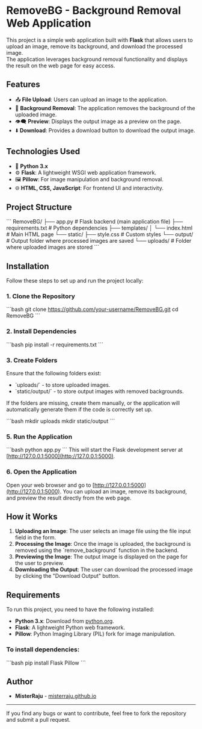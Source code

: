 # RemoveBG - Background Removal Web Application

This project is a simple web application built with **Flask** that allows users to upload an image, remove its background, and download the processed image.  
The application leverages background removal functionality and displays the result on the web page for easy access.

## Features
- 📤 **File Upload**: Users can upload an image to the application.
- 🧹 **Background Removal**: The application removes the background of the uploaded image.
- 👁️‍🗨️ **Preview**: Displays the output image as a preview on the page.
- ⬇️ **Download**: Provides a download button to download the output image.

## Technologies Used
- 🐍 **Python 3.x**
- ⚙️ **Flask**: A lightweight WSGI web application framework.
- 🖼️ **Pillow**: For image manipulation and background removal.
- 🌐 **HTML, CSS, JavaScript**: For frontend UI and interactivity.

## Project Structure

\`\`\`
RemoveBG/
├── app.py                # Flask backend (main application file)
├── requirements.txt      # Python dependencies
├── templates/
│   └── index.html        # Main HTML page
└── static/
    ├── style.css         # Custom styles
    └── output/           # Output folder where processed images are saved
    └── uploads/          # Folder where uploaded images are stored
\`\`\`

## Installation

Follow these steps to set up and run the project locally:

### 1. Clone the Repository
\`\`\`bash
git clone https://github.com/your-username/RemoveBG.git
cd RemoveBG
\`\`\`

### 2. Install Dependencies
\`\`\`bash
pip install -r requirements.txt
\`\`\`

### 3. Create Folders
Ensure that the following folders exist:
- \`uploads/\` - to store uploaded images.
- \`static/output/\` - to store output images with removed backgrounds.

If the folders are missing, create them manually, or the application will automatically generate them if the code is correctly set up.

\`\`\`bash
mkdir uploads
mkdir static/output
\`\`\`

### 5. Run the Application
\`\`\`bash
python app.py
\`\`\`
This will start the Flask development server at [http://127.0.0.1:5000](http://127.0.0.1:5000).

### 6. Open the Application
Open your web browser and go to [http://127.0.0.1:5000](http://127.0.0.1:5000). You can upload an image, remove its background, and preview the result directly from the web page.

## How it Works

1. **Uploading an Image**: The user selects an image file using the file input field in the form.
2. **Processing the Image**: Once the image is uploaded, the background is removed using the \`remove_background\` function in the backend.
3. **Previewing the Image**: The output image is displayed on the page for the user to preview.
4. **Downloading the Output**: The user can download the processed image by clicking the "Download Output" button.

## Requirements

To run this project, you need to have the following installed:
- **Python 3.x**: Download from [python.org](https://www.python.org/downloads/).
- **Flask**: A lightweight Python web framework.
- **Pillow**: Python Imaging Library (PIL) fork for image manipulation.

### To install dependencies:
\`\`\`bash
pip install Flask Pillow
\`\`\`

## Author

- **MisterRaju** - [misterraju.github.io](https://misterraju.github.io)

---

If you find any bugs or want to contribute, feel free to fork the repository and submit a pull request.

